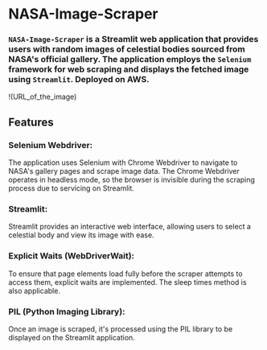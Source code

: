 # NASA-Image-Scraper
### `NASA-Image-Scraper` is a Streamlit web application that provides users with random images of celestial bodies sourced from NASA's official gallery. The application employs the `Selenium` framework for web scraping and displays the fetched image using `Streamlit`. Deployed on AWS.

!(URL_of_the_image)


## Features

### Selenium Webdriver: 
The application uses Selenium with Chrome Webdriver to navigate to NASA's gallery pages and scrape image data. The Chrome Webdriver operates in headless mode, so the browser is invisible during the scraping process due to servicing on Streamlit. 

### Streamlit: 
Streamlit provides an interactive web interface, allowing users to select a celestial body and view its image with ease.

### Explicit Waits (WebDriverWait): 
To ensure that page elements load fully before the scraper attempts to access them, explicit waits are implemented. The sleep times method is also applicable.


### PIL (Python Imaging Library): 
Once an image is scraped, it's processed using the PIL library to be displayed on the Streamlit application.